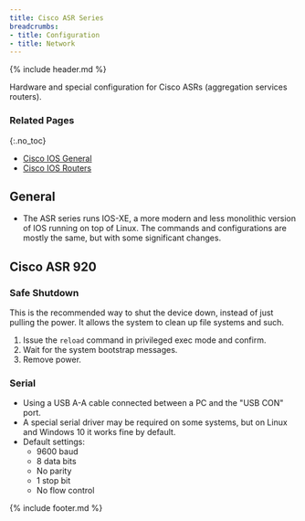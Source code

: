 ```yaml
---
title: Cisco ASR Series
breadcrumbs:
- title: Configuration
- title: Network
---
```

{% include header.md %}

Hardware and special configuration for Cisco ASRs (aggregation services routers).

### Related Pages
{:.no_toc}

- [Cisco IOS General](../cisco-ios-general/)
- [Cisco IOS Routers](../cisco-ios-routers/)

## General

- The ASR series runs IOS-XE, a more modern and less monolithic version of IOS running on top of Linux. The commands and configurations are mostly the same, but with some significant changes.

## Cisco ASR 920

### Safe Shutdown

This is the recommended way to shut the device down, instead of just pulling the power. It allows the system to clean up file systems and such.

1. Issue the `reload` command in privileged exec mode and confirm.
1. Wait for the system bootstrap messages.
1. Remove power.

### Serial

- Using a USB A-A cable connected between a PC and the "USB CON" port.
- A special serial driver may be required on some systems, but on Linux and Windows 10 it works fine by default.
- Default settings:
  - 9600 baud
  - 8 data bits
  - No parity
  - 1 stop bit
  - No flow control

{% include footer.md %}
